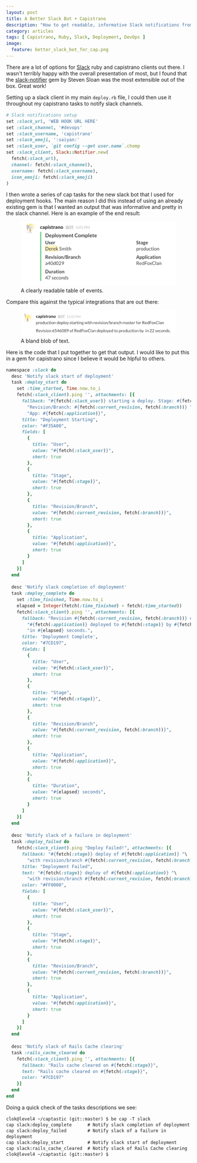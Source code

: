```yaml
---
layout: post
title: A Better Slack Bot + Capistrano
description: "How to get readable, informative Slack notifications from Capistrano"
category: articles
tags: [ Capistrano, Ruby, Slack, Deployment, DevOps ]
image:
  feature: better_slack_bot_for_cap.png
---
```


There are a lot of options for [Slack](https://slack.com/) ruby and capistrano clients out there. I wasn't terribly happy with the overall presentation of most, but I found that the [slack-notifier](https://github.com/stevenosloan/slack-notifier) gem by Steven Sloan was the most extensible out of the box. Great work!

Setting up a slack client in my main `deploy.rb` file, I could then use it throughout my capistrano tasks to notify slack channels. 

``` ruby
# Slack notifications setup
set :slack_url, 'WEB HOOK URL HERE'
set :slack_channel, '#devops'
set :slack_username, 'capistrano'
set :slack_emoji, ':saiyan:'
set :slack_user, `git config --get user.name`.chomp
set :slack_client, Slack::Notifier.new(
  fetch(:slack_url),
  channel: fetch(:slack_channel),
  username: fetch(:slack_username),
  icon_emoji: fetch(:slack_emoji)
)
```

I then wrote a series of cap tasks for the new slack bot that I used for deployment hooks. The main reason I did this instead of using an already existing gem is that I wanted an output that was informative and pretty in the slack channel. Here is an example of the end result:

<figure>
  <img src="/images/better_slack_bot_for_cap.png">
  <figcaption>A clearly readable table of events.</figcaption>
</figure>

Compare this against the typical integrations that are out there:

<figure>
  <img src="/images/old_slack_bot_for_cap.png">
  <figcaption>A bland blob of text.</figcaption>
</figure>


Here is the code that I put together to get that output. I would like to put this in a gem for capistrano since I believe it would be hlpful to others.

``` ruby
namespace :slack do
  desc 'Notify slack start of deployment'
  task :deploy_start do
    set :time_started, Time.now.to_i
    fetch(:slack_client).ping '', attachments: [{
      fallback: "#{fetch(:slack_user)} starting a deploy. Stage: #{fetch(:stage)} "\
        "Revision/Branch: #{fetch(:current_revision, fetch(:branch))} "\
        "App: #{fetch(:application)}",
      title: "Deployment Starting",
      color: "#F35A00",
      fields: [
        {
          title: "User",
          value: "#{fetch(:slack_user)}",
          short: true
        },
        {
          title: "Stage",
          value: "#{fetch(:stage)}",
          short: true
        },
        {
          title: "Revision/Branch",
          value: "#{fetch(:current_revision, fetch(:branch))}",
          short: true
        },
        {
          title: "Application",
          value: "#{fetch(:application)}",
          short: true
        }
      ]
    }]
  end

  desc 'Notify slack completion of deployment'
  task :deploy_complete do
    set :time_finished, Time.now.to_i
    elapsed = Integer(fetch(:time_finished) - fetch(:time_started))
    fetch(:slack_client).ping '', attachments: [{
      fallback: "Revision #{fetch(:current_revision, fetch(:branch))} of "\
        "#{fetch(:application)} deployed to #{fetch(:stage)} by #{fetch(:slack_user)} "\
        "in #{elapsed} seconds.",
      title: 'Deployment Complete',
      color: "#7CD197",
      fields: [
        {
          title: "User",
          value: "#{fetch(:slack_user)}",
          short: true
        },
        {
          title: "Stage",
          value: "#{fetch(:stage)}",
          short: true
        },
        {
          title: "Revision/Branch",
          value: "#{fetch(:current_revision, fetch(:branch))}",
          short: true
        },
        {
          title: "Application",
          value: "#{fetch(:application)}",
          short: true
        },
        {
          title: "Duration",
          value: "#{elapsed} seconds",
          short: true
        }
      ]
    }]
  end

  desc 'Notify slack of a failure in deployment'
  task :deploy_failed do
    fetch(:slack_client).ping "Deploy Failed!", attachments: [{
      fallback: "#{fetch(:stage)} deploy of #{fetch(:application)} "\
        "with revision/branch #{fetch(:current_revision, fetch(:branch))} failed",
      title: "Deployment Failed",
      text: "#{fetch(:stage)} deploy of #{fetch(:application)} "\
        "with revision/branch #{fetch(:current_revision, fetch(:branch))} failed",
      color: "#FF0000",
      fields: [
        {
          title: "User",
          value: "#{fetch(:slack_user)}",
          short: true
        },
        {
          title: "Stage",
          value: "#{fetch(:stage)}",
          short: true
        },
        {
          title: "Revision/Branch",
          value: "#{fetch(:current_revision, fetch(:branch))}",
          short: true
        },
        {
          title: "Application",
          value: "#{fetch(:application)}",
          short: true
        }
      ]
    }]
  end

  desc 'Notify slack of Rails Cache clearing'
  task :rails_cache_cleared do
    fetch(:slack_client).ping '', attachments: [{
      fallback: "Rails cache cleared on #{fetch(:stage)}",
      text: "Rails cache cleared on #{fetch(:stage)}",
      color: "#7CD197"
    }]
  end
end
```

Doing a quick check of the tasks descriptions we see:

``` shell
clok@level4 ~/captastic (git::master) $ be cap -T slack
cap slack:deploy_complete      # Notify slack completion of deployment
cap slack:deploy_failed        # Notify slack of a failure in deployment
cap slack:deploy_start         # Notify slack start of deployment
cap slack:rails_cache_cleared  # Notify slack of Rails Cache clearing
clok@level4 ~/captastic (git::master) $
```
